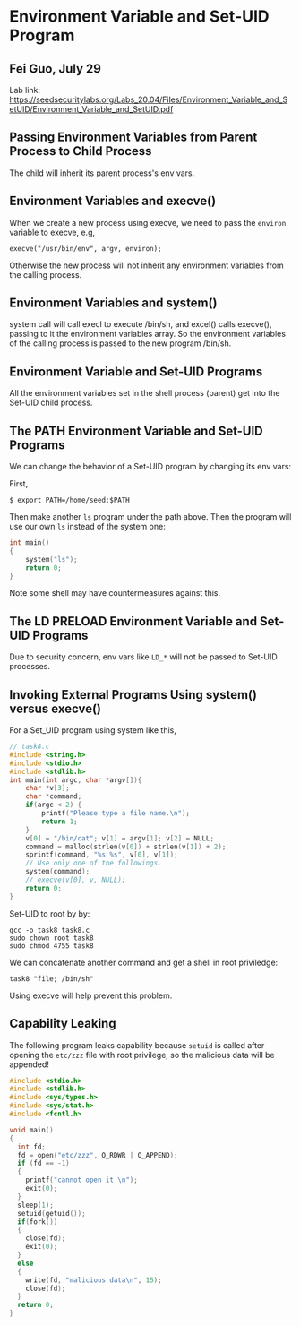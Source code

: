 # Environment Variable and Set-UID Program

## Fei Guo, July 29

Lab link: https://seedsecuritylabs.org/Labs_20.04/Files/Environment_Variable_and_SetUID/Environment_Variable_and_SetUID.pdf

## Passing Environment Variables from Parent Process to Child Process

The child will inherit its parent process's env vars.

## Environment Variables and execve()

When we create a new process using execve, we need to pass the `environ` variable to execve, e.g,  

`execve("/usr/bin/env", argv, environ);`

Otherwise the new process will not inherit any environment variables from the calling process.

## Environment Variables and system()

system call will call execl to execute /bin/sh, and excel() calls execve(), passing to it the environment variables array. So the environment variables of the calling process is passed to the new program /bin/sh.

## Environment Variable and Set-UID Programs

All the environment variables set in the shell process (parent) get into the Set-UID child process.

## The PATH Environment Variable and Set-UID Programs

We can change the behavior of a Set-UID program by changing its env vars:

First,

`$ export PATH=/home/seed:$PATH`

Then make another `ls` program under the path above. Then the program will use our own `ls` instead of the system one:

```c
int main()
{
	system("ls");
	return 0;
}
```

Note some shell may have countermeasures against this.

## The LD PRELOAD Environment Variable and Set-UID Programs

Due to security concern, env vars like `LD_*` will not be passed to Set-UID processes.

## Invoking External Programs Using system() versus execve()

For a Set_UID program using system like this, 
```c
// task8.c
#include <string.h>
#include <stdio.h>
#include <stdlib.h>
int main(int argc, char *argv[]){
    char *v[3];
    char *command;
    if(argc < 2) {
        printf("Please type a file name.\n");
        return 1;
    }
    v[0] = "/bin/cat"; v[1] = argv[1]; v[2] = NULL;
    command = malloc(strlen(v[0]) + strlen(v[1]) + 2);
    sprintf(command, "%s %s", v[0], v[1]);
    // Use only one of the followings.
    system(command);
    // execve(v[0], v, NULL);
    return 0;
}
```
Set-UID to root by by:
```
gcc -o task8 task8.c
sudo chown root task8
sudo chmod 4755 task8
```

We can concatenate another command and get a shell in root priviledge:

```task8 "file; /bin/sh"```

Using execve will help prevent this problem.

## Capability Leaking

The following program leaks capability because `setuid` is called after opening the `etc/zzz` file with root privilege, so the malicious data will be appended!

```c
#include <stdio.h>
#include <stdlib.h>
#include <sys/types.h>
#include <sys/stat.h>
#include <fcntl.h>

void main()
{
  int fd;
  fd = open("etc/zzz", O_RDWR | O_APPEND);
  if (fd == -1)
  {
    printf("cannot open it \n");
    exit(0);
  }
  sleep(1);
  setuid(getuid());
  if(fork())
  {
    close(fd);
    exit(0);
  }
  else
  {
    write(fd, "malicious data\n", 15);
    close(fd);
  }
  return 0;
}
```
